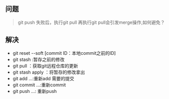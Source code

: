 ## 问题
> git push 失败后，执行git pull 再执行git pull会引发merge操作,如何避免？

## 解决
- git reset  --soft [commit ID：本地commit之前的ID]
- git stash :暂存之前的修改
- git pull ：获取git远程仓库的更新
- git stash apply ：将暂存的修改拿出
- git add ...:重新add 需要的提交
- git commit ...:重新commit
- git push ...: 重新push